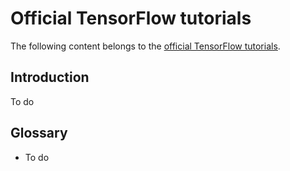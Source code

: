# Official TensorFlow tutorials
The following content belongs to the [official TensorFlow tutorials](https://www.tensorflow.org/tutorials).

## Introduction
To do

## Glossary

* To do

